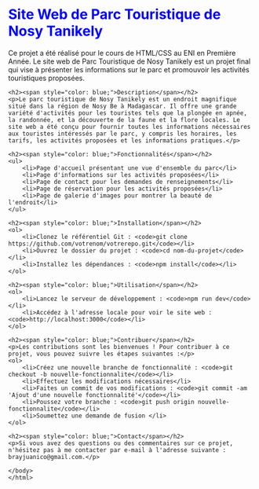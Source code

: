 <!DOCTYPE html>
<html>
<head>
	<title>Site Web de <span style="color: green;">Parc Touristique de Nosy Tanikely</span></title>
</head>
<body>
	<h1><span style="color: blue;">Site Web de Parc Touristique de Nosy Tanikely</span></h1>
	<p>Ce projet a été réalisé pour le cours de HTML/CSS au ENI en Première Année. Le site web de Parc Touristique de Nosy Tanikely est un projet final qui vise à présenter les informations sur le parc et promouvoir les activités touristiques proposées.</p>

	<h2><span style="color: blue;">Description</span></h2>
	<p>Le parc touristique de Nosy Tanikely est un endroit magnifique situé dans la région de Nosy Be à Madagascar. Il offre une grande variété d'activités pour les touristes tels que la plongée en apnée, la randonnée, et la découverte de la faune et la flore locales. Le site web a été conçu pour fournir toutes les informations nécessaires aux touristes intéressés par le parc, y compris les horaires, les tarifs, les activités proposées et les informations pratiques.</p>

	<h2><span style="color: blue;">Fonctionnalités</span></h2>
	<ul>
		<li>Page d'accueil présentant une vue d'ensemble du parc</li>
		<li>Page d'informations sur les activités proposées</li>
		<li>Page de contact pour les demandes de renseignements</li>
		<li>Page de réservation pour les activités proposées</li>
		<li>Page de galerie d'images pour montrer la beauté de l'endroit</li>
	</ul>

	<h2><span style="color: blue;">Installation</span></h2>
	<ol>
		<li>Clonez le référentiel Git : <code>git clone https://github.com/votrenom/votrerepo.git</code></li>
		<li>Ouvrez le dossier du projet : <code>cd nom-du-projet</code></li>
		<li>Installez les dépendances : <code>npm install</code></li>
	</ol>

	<h2><span style="color: blue;">Utilisation</span></h2>
	<ol>
		<li>Lancez le serveur de développement : <code>npm run dev</code></li>
		<li>Accédez à l'adresse locale pour voir le site web : <code>http://localhost:3000</code></li>
	</ol>

	<h2><span style="color: blue;">Contribuer</span></h2>
	<p>Les contributions sont les bienvenues ! Pour contribuer à ce projet, vous pouvez suivre les étapes suivantes :</p>
	<ol>
		<li>Créez une nouvelle branche de fonctionnalité : <code>git checkout -b nouvelle-fonctionnalite</code></li>
		<li>Effectuez les modifications nécessaires</li>
		<li>Faites un commit de vos modifications : <code>git commit -am 'Ajout d'une nouvelle fonctionnalité'</code></li>
		<li>Poussez votre branche : <code>git push origin nouvelle-fonctionnalite</code></li>
        <li>Soumettez une demande de fusion </li>
    </ol>
    
    <h2><span style="color: blue;">Contact</span></h2>
    <p>Si vous avez des questions ou des commentaires sur ce projet, n'hésitez pas à me contacter par e-mail à l'adresse suivante : brayjuanico@gmail.com.</p>
    
    </body>
    </html>
